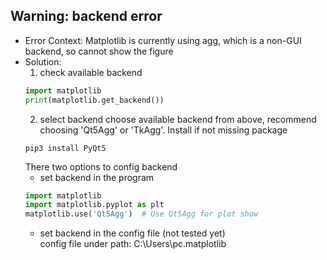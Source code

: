 ## Warning: backend error   
- Error Context: Matplotlib is currently using agg, 
    which is a non-GUI backend, so cannot show the figure
- Solution:
  1. check available backend
  ``` python
  import matplotlib
  print(matplotlib.get_backend())
  ```
  2. select backend
  choose available backend from above, recommend 
  choosing 'Qt5Agg' or 'TkAgg'. Install if not missing package
  ``` shell
  pip3 install PyQt5
  ```
  There two options to config backend
  - set backend in the program
  ``` python
  import matplotlib
  import matplotlib.pyplot as plt
  matplotlib.use('Qt5Agg')  # Use Qt5Agg for plot show
  ```
  - set backend in the config file (not tested yet)   
  config file under path: C:\Users\pc\.matplotlib